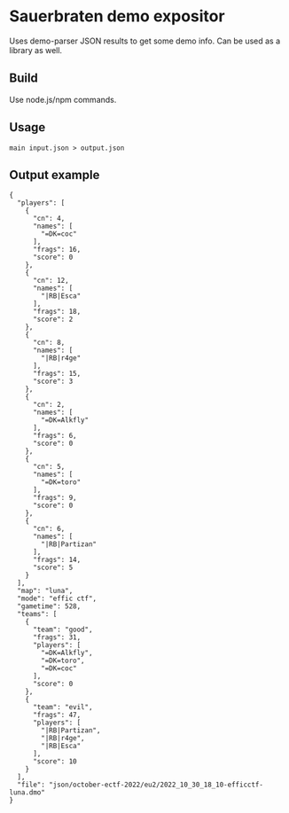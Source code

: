 # Sauerbraten demo expositor

Uses demo-parser JSON results to get some demo info. Can be used as a
library as well.

## Build

Use node.js/npm commands.

## Usage

`main input.json > output.json`

## Output example
```
{
  "players": [
    {
      "cn": 4,
      "names": [
        "=DK=coc"
      ],
      "frags": 16,
      "score": 0
    },
    {
      "cn": 12,
      "names": [
        "|RB|Esca"
      ],
      "frags": 18,
      "score": 2
    },
    {
      "cn": 8,
      "names": [
        "|RB|r4ge"
      ],
      "frags": 15,
      "score": 3
    },
    {
      "cn": 2,
      "names": [
        "=DK=Alkfly"
      ],
      "frags": 6,
      "score": 0
    },
    {
      "cn": 5,
      "names": [
        "=DK=toro"
      ],
      "frags": 9,
      "score": 0
    },
    {
      "cn": 6,
      "names": [
        "|RB|Partizan"
      ],
      "frags": 14,
      "score": 5
    }
  ],
  "map": "luna",
  "mode": "effic ctf",
  "gametime": 528,
  "teams": [
    {
      "team": "good",
      "frags": 31,
      "players": [
        "=DK=Alkfly",
        "=DK=toro",
        "=DK=coc"
      ],
      "score": 0
    },
    {
      "team": "evil",
      "frags": 47,
      "players": [
        "|RB|Partizan",
        "|RB|r4ge",
        "|RB|Esca"
      ],
      "score": 10
    }
  ],
  "file": "json/october-ectf-2022/eu2/2022_10_30_18_10-efficctf-luna.dmo"
}
```
